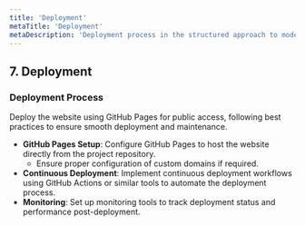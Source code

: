 ```yaml
---
title: 'Deployment'
metaTitle: 'Deployment'
metaDescription: 'Deployment process in the structured approach to modern website development.'
---
```


## 7. Deployment

### Deployment Process

Deploy the website using GitHub Pages for public access, following best practices to ensure smooth deployment and maintenance.

- **GitHub Pages Setup**: Configure GitHub Pages to host the website directly from the project repository.
  - Ensure proper configuration of custom domains if required.
- **Continuous Deployment**: Implement continuous deployment workflows using GitHub Actions or similar tools to automate the deployment process.
- **Monitoring**: Set up monitoring tools to track deployment status and performance post-deployment.
